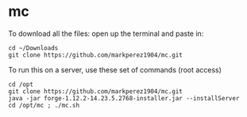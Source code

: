# mc
To download all the files: open up the terminal and paste in:
```
cd ~/Downloads
git clone https://github.com/markperez1904/mc.git
```
To run this on a server, use these set of commands (root access)
```
cd /opt
git clone https://github.com/markperez1904/mc.git
java -jar forge-1.12.2-14.23.5.2768-installer.jar --installServer
cd /opt/mc ; ./mc.sh
```
